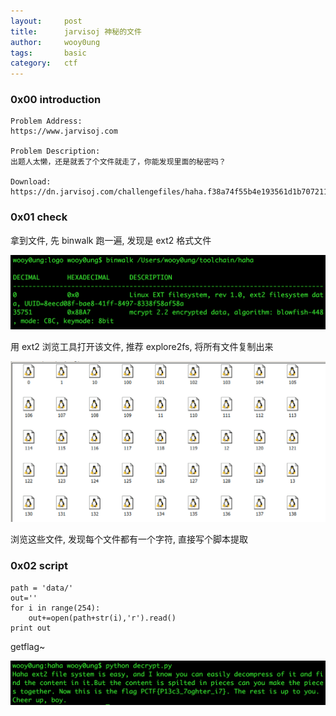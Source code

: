 ```yaml
---
layout:     post
title:      jarvisoj 神秘的文件
author:     wooy0ung
tags: 		basic
category:  	ctf
---
```



### 0x00 introduction

```
Problem Address:
https://www.jarvisoj.com

Problem Description:
出题人太懒，还是就丢了个文件就走了，你能发现里面的秘密吗？

Download:
https://dn.jarvisoj.com/challengefiles/haha.f38a74f55b4e193561d1b707211cf7eb
```
<!-- more -->


### 0x01 check

拿到文件, 先 binwalk 跑一遍, 发现是 ext2 格式文件

![](/assets/img/ctf/basic/2017-08-06-jarvisoj-secret-file/0x00.png)

用 ext2 浏览工具打开该文件, 推荐 explore2fs, 将所有文件复制出来

![](/assets/img/ctf/basic/2017-08-06-jarvisoj-secret-file/0x01.png)

浏览这些文件, 发现每个文件都有一个字符, 直接写个脚本提取


### 0x02 script

```
path = 'data/'
out=''
for i in range(254):
    out+=open(path+str(i),'r').read()
print out
```

getflag~

![](/assets/img/ctf/basic/2017-08-06-jarvisoj-secret-file/0x02.png)